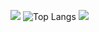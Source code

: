 ![](https://komarev.com/ghpvc/?username=youfoundalpha&color=blueviolet)
![Top Langs](https://github-readme-stats.vercel.app/api/top-langs/?username=YouFoundAlpha&hide=javascript,css,scss,html&theme=tokyonight)
![](https://spotify-github-profile.vercel.app/api/view.svg?uid=pse89k5gpgud4vnulv2lcdzvk&cover_image=true&theme=novatorem&bar_color=7a02f2&bar_color_cover=true)
